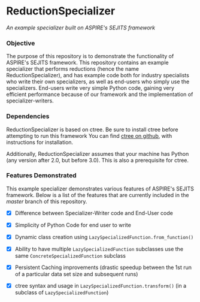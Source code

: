 ReductionSpecializer
====================
*An example specializer built on ASPIRE's SEJITS framework*

### Objective ###

The purpose of this repository is to demonstrate the functionality of ASPIRE's SEJITS framework. This
repository contains an example specializer that performs reductions (hence the name ReductionSpecializer),
and has example code both for industry specialists who write their own specializers, as well as end-users 
who simply use the specializers. End-users write very simple Python code, gaining very efficient performance
because of our framework and the implementation of specializer-writers.

### Dependencies ###

ReductionSpecializer is based on ctree. Be sure to install ctree before attempting to run this framework 
You can find [ctree on github](http://github.com/ucb-sejits/ctree), with instructions for installation.

Additionally, ReductionSpecializer assumes that your machine has Python (any version after 2.0, but before 
3.0). This is also a prerequisite for ctree.

### Features Demonstrated ###

This example specializer demonstrates various features of ASPIRE's SEJITS framework. Below is a list of the features
that are currently included in the *master* branch of this repository.

- [X] Difference between Specializer-Writer code and End-User code
- [X] Simplicity of Python Code for end user to write
- [X] Dynamic class creation using `LazySpecializedFunction.from_function()`
- [X] Ability to have multiple `LazySpecializedFunction` subclasses use the same `ConcreteSpecializedFunction` subclass
- [X] Persistent Caching improvements (drastic speedup between the 1st run of a particular data set size and subsequent runs)
- [X] ctree syntax and usage in `LazySpecializedFunction.transform()` (in a subclass of `LazySpecializedFunction`)

